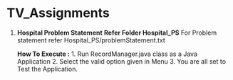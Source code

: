 # TV_Assignments
1. **Hospital Problem Statement**
     **Refer Folder Hospital_PS**
	 For Problem statement refer Hospital_PS/problemStatement.txt
	 
	 **How To Execute :**
	   1. Run RecordManager.java class as a Java Application
	   2. Select the valid option given in Menu
	   3. You are all set to Test the Application.
   
